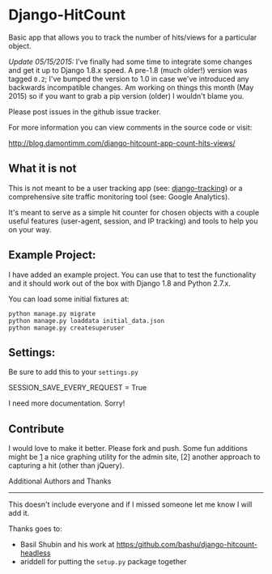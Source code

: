 Django-HitCount
===============

Basic app that allows you to track the number of hits/views for a particular
object.

*Update 05/15/2015:* I've finally had some time to integrate some changes
and get it up to Django 1.8.x speed.  A pre-1.8 (much older!) version was tagged
`0.2`; I've bumped the version to 1.0 in case we've introduced any backwards
incompatible changes.  Am working on things this month (May 2015) so if you want
to grab a pip version (older) I wouldn't blame you.

Please post issues in the github issue tracker.

For more information you can view comments in the source code or visit:

<http://blog.damontimm.com/django-hitcount-app-count-hits-views/>

What it is not
--------------

This is not meant to be a user tracking app (see: [django-tracking][1]) or a
comprehensive site traffic monitoring tool (see: Google Analytics).

It's meant to serve as a simple hit counter for chosen objects with a couple
useful features (user-agent, session, and IP tracking) and tools to help you
on your way.

Example Project:
----------------

I have added an example project.  You can use that to test the functionality and
it should work out of the box with Django 1.8 and Python 2.7.x.

You can load some initial fixtures at:

    python manage.py migrate
    python manage.py loaddata initial_data.json
    python manage.py createsuperuser

Settings:
---------

Be sure to add this to your `settings.py`

   SESSION_SAVE_EVERY_REQUEST = True

I need more documentation.  Sorry!

Contribute
----------

I would love to make it better.  Please fork and push.  Some fun additions
might be [1] a nice graphing utility for the admin site, [2] another approach
to capturing a hit (other than jQuery).

Additional Authors and Thanks
__________________

This doesn't include everyone and if I missed someone let me know I will add it.

Thanks goes to:

 * Basil Shubin and his work at <https:/github.com/bashu/django-hitcount-headless>
 * ariddell for putting the `setup.py` package together

[1]:http://code.google.com/p/django-tracking/


